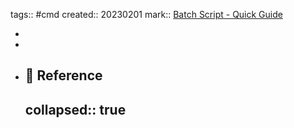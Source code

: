 tags:: #cmd 
created:: 20230201
mark:: [Batch Script - Quick Guide](https://www.tutorialspoint.com/batch_script/batch_script_quick_guide.htm)

-
-
- ## 📃 Reference
  collapsed:: true
  -
